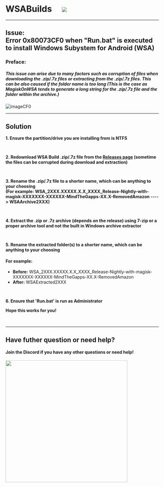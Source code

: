 # WSABuilds &nbsp; &nbsp; <img src="https://img.shields.io/github/downloads/MustardChef/WSABuilds/total?label=Total%20Downloads&style=for-the-badge"/> &nbsp; 

---
## Issue: </br> Error 0x80073CF0 when "Run.bat" is executed to install Windows Subystem for Android (WSA)
### Preface:
##### This issue can arise due to many factors such as corruption of files when downloading the .zip/.7z files or extracting from the .zip/.7z files. This can be also caused if the folder name is too long (This is the case as MagiskOnWSA tends to generate a long string for the .zip/.7z file and the folder within the archive.)

![imageCF0](https://user-images.githubusercontent.com/68516357/232593575-20db5482-a0e3-472d-875c-37d248ccfca2.png)


---
## Solution

**1. Ensure the partition/drive you are installing from is NTFS**

<br>

**2. Redownload WSA Build .zip/.7z file from the [Releases page](https://github.com/MustardChef/WSABuilds/releases) (sometime the files can be corrupted during download and extraction)**

<br>

**3. Rename the .zip/.7z  file to a shorter name, which can be anything to your choosing </br> (For example: WSA_2XXX.XXXXX.X.X_XXXX_Release-Nightly-with-magisk-XXXXXXX-XXXXXX-MindTheGapps-XX.X-RemovedAmazon ----> WSAArchive2XXX)**

<br>

**4. Extract the .zip or .7z archive (depends on the release) using 7-zip or a proper archive tool and not the built in Windows archive extractor** 

<br>

**5. Rename the extracted folder(s) to a shorter name, which can be anything to your choosing** 

#### For example: 
- **Before:** WSA_2XXX.XXXXX.X.X_XXXX_Release-Nightly-with-magisk-XXXXXXX-XXXXXX-MindTheGapps-XX.X-RemovedAmazon
- **After:** WSAExtracted2XXX

<br>

**6. Ensure that 'Run.bat' is run as Administrator**

**Hope this works for you!**



<br>

---

## Have futher question or need help?

#### Join the Discord if you have any other questions or need help!

[<img src="https://invidget.switchblade.xyz/2thee7zzHZ" style="width: 400px;"/>](https://discord.gg/2thee7zzHZ)


